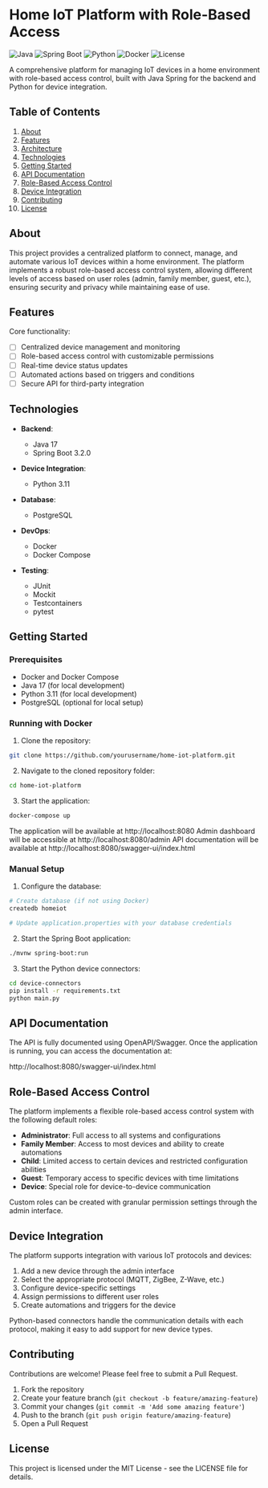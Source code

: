 # Home IoT Platform with Role-Based Access
![Java](https://img.shields.io/badge/Java-17-brightgreen)
![Spring Boot](https://img.shields.io/badge/Spring%20Boot-3.2.0-green)
![Python](https://img.shields.io/badge/Python-3.11-blue)
![Docker](https://img.shields.io/badge/Docker-Enabled-blue)
![License](https://img.shields.io/badge/License-MIT-yellow)

A comprehensive platform for managing IoT devices in a home environment with role-based access control, built with Java Spring for the backend and Python for device integration.

## Table of Contents
1. [About](#about)
2. [Features](#features)
3. [Architecture](#architecture)
4. [Technologies](#technologies)
5. [Getting Started](#getting-started)
6. [API Documentation](#api-documentation)
7. [Role-Based Access Control](#role-based-access-control)
8. [Device Integration](#device-integration)
9. [Contributing](#contributing)
10. [License](#license)

## About
This project provides a centralized platform to connect, manage, and automate various IoT devices within a home environment. The platform implements a robust role-based access control system, allowing different levels of access based on user roles (admin, family member, guest, etc.), ensuring security and privacy while maintaining ease of use.

## Features
Core functionality:
- [ ] Centralized device management and monitoring
- [ ] Role-based access control with customizable permissions
- [ ] Real-time device status updates
- [ ] Automated actions based on triggers and conditions
- [ ] Secure API for third-party integration

## Technologies
- **Backend**:
  - Java 17
  - Spring Boot 3.2.0
  
- **Device Integration**:
  - Python 3.11
  
- **Database**:
  - PostgreSQL
  
- **DevOps**:
  - Docker
  - Docker Compose
  
- **Testing**:
  - JUnit
  - Mockit
  - Testcontainers
  - pytest

## Getting Started
### Prerequisites
- Docker and Docker Compose
- Java 17 (for local development)
- Python 3.11 (for local development)
- PostgreSQL (optional for local setup)

### Running with Docker
1. Clone the repository:
```bash
git clone https://github.com/yourusername/home-iot-platform.git
```

2. Navigate to the cloned repository folder:
```bash
cd home-iot-platform
```

3. Start the application:
```bash
docker-compose up
```

The application will be available at http://localhost:8080
Admin dashboard will be accessible at http://localhost:8080/admin
API documentation will be available at http://localhost:8080/swagger-ui/index.html

### Manual Setup
1. Configure the database:
```bash
# Create database (if not using Docker)
createdb homeiot

# Update application.properties with your database credentials
```

2. Start the Spring Boot application:
```bash
./mvnw spring-boot:run
```

3. Start the Python device connectors:
```bash
cd device-connectors
pip install -r requirements.txt
python main.py
```

## API Documentation
The API is fully documented using OpenAPI/Swagger. Once the application is running, you can access the documentation at:

http://localhost:8080/swagger-ui/index.html

## Role-Based Access Control
The platform implements a flexible role-based access control system with the following default roles:

- **Administrator**: Full access to all systems and configurations
- **Family Member**: Access to most devices and ability to create automations
- **Child**: Limited access to certain devices and restricted configuration abilities
- **Guest**: Temporary access to specific devices with time limitations
- **Device**: Special role for device-to-device communication

Custom roles can be created with granular permission settings through the admin interface.

## Device Integration
The platform supports integration with various IoT protocols and devices:

1. Add a new device through the admin interface
2. Select the appropriate protocol (MQTT, ZigBee, Z-Wave, etc.)
3. Configure device-specific settings
4. Assign permissions to different user roles
5. Create automations and triggers for the device

Python-based connectors handle the communication details with each protocol, making it easy to add support for new device types.

## Contributing
Contributions are welcome! Please feel free to submit a Pull Request.

1. Fork the repository
2. Create your feature branch (`git checkout -b feature/amazing-feature`)
3. Commit your changes (`git commit -m 'Add some amazing feature'`)
4. Push to the branch (`git push origin feature/amazing-feature`)
5. Open a Pull Request

## License
This project is licensed under the MIT License - see the LICENSE file for details.
